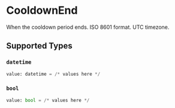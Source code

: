# CooldownEnd

When the cooldown period ends. ISO 8601 format. UTC timezone.


## Supported Types

### `datetime`

```python
value: datetime = /* values here */
```

### `bool`

```python
value: bool = /* values here */
```


